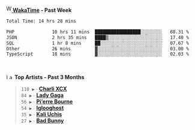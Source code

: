 <img src="https://github.com/dxnter/dxnter/assets/17434202/67b21fa4-d36d-46f9-9dec-f23d976b00ef" alt="WakaTime Logo" width="14" height="18"/><a href="https://wakatime.com/@dxnter" target="_blank"><strong> WakaTime</strong></a><strong> - Past Week</strong>

<!--START_SECTION:waka-->

```txt
Total Time: 14 hrs 28 mins

PHP              10 hrs 11 mins  █████████████████░░░░░░░░   68.31 %
JSON             2 hrs 35 mins   ████▒░░░░░░░░░░░░░░░░░░░░   17.40 %
SQL              1 hr 8 mins     ██░░░░░░░░░░░░░░░░░░░░░░░   07.67 %
Other            26 mins         ▓░░░░░░░░░░░░░░░░░░░░░░░░   03.00 %
TypeScript       18 mins         ▓░░░░░░░░░░░░░░░░░░░░░░░░   02.03 %
```

<!--END_SECTION:waka-->

<br/>

<!--START_LASTFM_ARTISTS:{"period": "3month", "rows": 6}-->
<a href="https://last.fm" target="_blank"><img src="https://user-images.githubusercontent.com/17434202/215290617-e793598d-d7c9-428f-9975-156db1ba89cc.svg" alt="Last.fm Logo" width="18" height="13"/></a> **Top Artists - Past 3 Months**

> `110 ▶️` ∙ **[Charli XCX](https://www.last.fm/music/Charli+XCX)**<br/>
> `84 ▶️` ∙ **[Lady Gaga](https://www.last.fm/music/Lady+Gaga)**<br/>
> `56 ▶️` ∙ **[Pi’erre Bourne](https://www.last.fm/music/Pi%E2%80%99erre+Bourne)**<br/>
> `54 ▶️` ∙ **[Iglooghost](https://www.last.fm/music/Iglooghost)**<br/>
> `35 ▶️` ∙ **[Kali Uchis](https://www.last.fm/music/Kali+Uchis)**<br/>
> `27 ▶️` ∙ **[Bad Bunny](https://www.last.fm/music/Bad+Bunny)**<br/>
<!--END_LASTFM_ARTISTS-->
